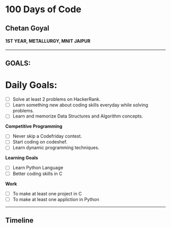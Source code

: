 # 100 Days of Code


## Chetan Goyal
#### 1ST YEAR, METALLURGY, MNIT JAIPUR

---

## GOALS:

 # Daily Goals:
 - [ ] Solve at least 2 problems on HackerRank.
 - [ ] Learn something new about coding skills everyday while solving problems.
 - [ ] Learn and memorize Data Structures and Algorithm concepts.

 **Competitive Programming**
- [ ] Never skip a Codefriday contest.
- [ ] Start coding on codeshef.
- [ ] Learn dynamic programming techniques.

**Learning Goals**
- [ ] Learn Python Language
- [ ] Better coding skills in C

**Work**
- [ ] To make at least one project in C
- [ ] To make at least one appliction in Python

---

## Timeline
